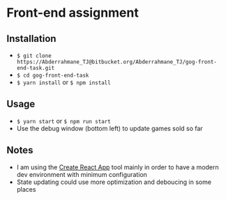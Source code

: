 # Front-end assignment

## Installation

- `$ git clone https://Abderrahmane_TJ@bitbucket.org/Abderrahmane_TJ/gog-front-end-task.git`
- `$ cd gog-front-end-task`
- `$ yarn install` or `$ npm install` 

## Usage

- `$ yarn start` or `$ npm run start`
- Use the debug window (bottom left) to update games sold so far

## Notes

- I am using the [Create React App](https://github.com/facebookincubator/create-react-app) 
tool mainly in order to have a modern dev environment with minimum configuration
- State updating could use more optimization and deboucing in some places